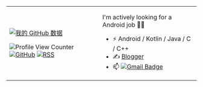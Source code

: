 <table>
<tr>
<td>

[![我的 GitHub 数据](https://github-readme-stats.vercel.app/api?username=almosting)]()

![Profile View Counter](https://komarev.com/ghpvc/?username=almosting)
[![GitHub](https://img.shields.io/badge/dynamic/json?logo=github&label=GitHub&labelColor=495867&color=495867&query=%24.data.totalSubs&url=https%3A%2F%2Fapi.spencerwoo.com%2Fsubstats%2F%3Fsource%3Dgithub%26queryKey%3Dalmosting&style=flat-square)](https://github.com/almosting)
[![RSS](https://img.shields.io/badge/dynamic/json?logo=rss&logoColor=white&label=RSS&labelColor=95B8D1&color=95B8D1&query=%24.data.totalSubs&url=https%3A%2F%2Fapi.spencerwoo.com%2Fsubstats%2F%3Fsource%3Dfeedly%257Cinoreader%257CfeedsPub%26queryKey%3Dhttps://fwrit.site/atom.xml&style=flat-square)](https://fwrite.site/)

</td>
<td>
  
  I'm actively looking for a Android job 👨‍💻
- ⚡ Android / Kotlin / Java / C / C++ 
- ✍️ [Blogger](https://fwrite.site)
- 📫 [![Gmail Badge](https://img.shields.io/badge/-Gmail-c14438?style=flat-square&logo=Gmail&logoColor=white&link=fengweisb@gmail.com)](mailto:fengweisb@gmail.com)

</td>
</tr>
</table>
